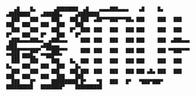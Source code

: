 ```
   ▄█    █▄       ▄████████  ▄█    ▄▄▄▄███▄▄▄▄    ▄█     █▄     ▄████████    ▄██████▄     ▄████████ 
  ███    ███     ███    ███ ███  ▄██▀▀▀███▀▀▀██▄ ███     ███   ███    ███   ███    ███   ███    ███ 
  ███    ███     ███    █▀  ███▌ ███   ███   ███ ███     ███   ███    █▀    ███    █▀    ███    █▀  
 ▄███▄▄▄▄███▄▄  ▄███▄▄▄     ███▌ ███   ███   ███ ███     ███  ▄███▄▄▄      ▄███         ▄███▄▄▄     
▀▀███▀▀▀▀███▀  ▀▀███▀▀▀     ███▌ ███   ███   ███ ███     ███ ▀▀███▀▀▀     ▀▀███ ████▄  ▀▀███▀▀▀     
  ███    ███     ███    █▄  ███  ███   ███   ███ ███     ███   ███    █▄    ███    ███   ███    █▄  
  ███    ███     ███    ███ ███  ███   ███   ███ ███ ▄█▄ ███   ███    ███   ███    ███   ███    ███ 
  ███    █▀      ██████████ █▀    ▀█   ███   █▀   ▀███▀███▀    ██████████   ████████▀    ██████████ 
```

<!--
**heimwege/heimwege** is a ✨ _special_ ✨ repository because its `README.md` (this file) appears on your GitHub profile.

Here are some ideas to get you started:

### Hi there 👋

- 🔭 I’m currently working on ...
- 🌱 I’m currently learning ...
- 👯 I’m looking to collaborate on ...
- 🤔 I’m looking for help with ...
- 💬 Ask me about ...
- 📫 How to reach me: ...
- 😄 Pronouns: ...
- ⚡ Fun fact: ...
-->

